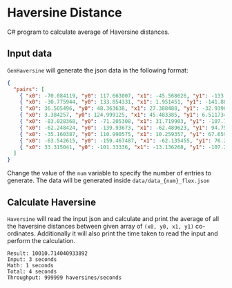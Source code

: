 # Haversine Distance

C# program to calculate average of Haversine distances.

## Input data
`GenHaversine` will generate the json data in the following format:

```json
{
  "pairs": [
    { "x0": -70.084119, "y0": 117.663007, "x1": -45.568626, "y1": -133.234836 },
    { "x0": -30.775944, "y0": 133.854331, "x1": 1.951451, "y1": -141.883147 },
    { "x0": 36.505496, "y0": 48.363638, "x1": 27.388488, "y1": -32.939023 },
    { "x0": 3.384257, "y0": 124.999125, "x1": 45.483385, "y1": 6.511734 },
    { "x0": -83.028368, "y0": -71.205308, "x1": 31.719903, "y1": -107.754145 },
    { "x0": -62.248424, "y0": -139.93673, "x1": -62.489623, "y1": 94.751006 },
    { "x0": -35.160387, "y0": 110.990575, "x1": 10.259357, "y1": 67.65931 },
    { "x0": -63.542615, "y0": -159.467487, "x1": -62.135455, "y1": 76.246752 },
    { "x0": 33.315041, "y0": -101.33336, "x1": -13.136268, "y1": -107.20179 }
  ]
}
```

Change the value of the `num` variable to specify the number of entries to generate.
The data will be generated inside `data/data_{num}_flex.json`

## Calculate Haversine
`Haversine` will read the input json and calculate and print the average of all the haversine distances between given array of `(x0, y0, x1, y1)` co-ordinates. Additionally it will also print the time taken to read the input and perform the calculation.

```
Result: 10010.714040933892
Input: 3 seconds
Math: 1 seconds
Total: 4 seconds
Throughput: 999999 haversines/seconds
```

